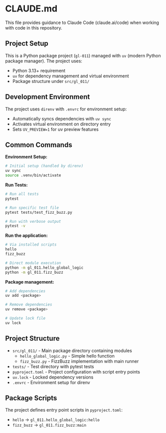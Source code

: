 # CLAUDE.md

This file provides guidance to Claude Code (claude.ai/code) when working with code in this repository.

## Project Setup

This is a Python package project (`gl-011`) managed with `uv` (modern Python package manager). The project uses:
- Python 3.13+ requirement
- `uv` for dependency management and virtual environment
- Package structure under `src/gl_011/`

## Development Environment

The project uses `direnv` with `.envrc` for environment setup:
- Automatically syncs dependencies with `uv sync`
- Activates virtual environment on directory entry
- Sets `UV_PREVIEW=1` for uv preview features

## Common Commands

**Environment Setup:**
```bash
# Initial setup (handled by direnv)
uv sync
source .venv/bin/activate
```

**Run Tests:**
```bash
# Run all tests
pytest

# Run specific test file
pytest tests/test_fizz_buzz.py

# Run with verbose output
pytest -v
```

**Run the application:**
```bash
# Via installed scripts
hello
fizz_buzz

# Direct module execution
python -m gl_011.hello_global_logic
python -m gl_011.fizz_buzz
```

**Package management:**
```bash
# Add dependencies
uv add <package>

# Remove dependencies  
uv remove <package>

# Update lock file
uv lock
```

## Project Structure

- `src/gl_011/` - Main package directory containing modules
  - `hello_global_logic.py` - Simple hello function
  - `fizz_buzz.py` - FizzBuzz implementation with main runner
- `tests/` - Test directory with pytest tests
- `pyproject.toml` - Project configuration with script entry points
- `uv.lock` - Locked dependency versions
- `.envrc` - Environment setup for direnv

## Package Scripts

The project defines entry point scripts in `pyproject.toml`:
- `hello` → `gl_011.hello_global_logic:hello`
- `fizz_buzz` → `gl_011.fizz_buzz:main`